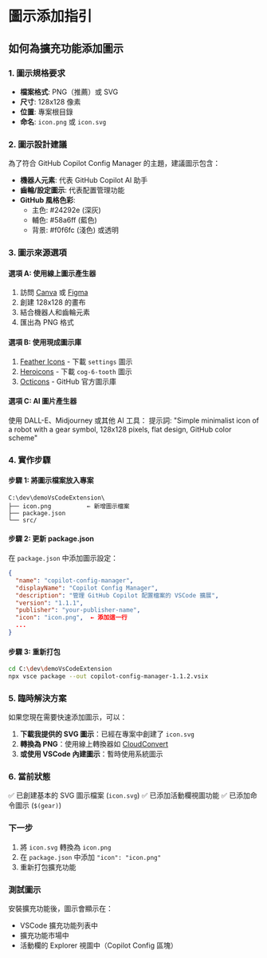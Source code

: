 # 圖示添加指引

## 如何為擴充功能添加圖示

### 1. 圖示規格要求
- **檔案格式**: PNG（推薦）或 SVG
- **尺寸**: 128x128 像素
- **位置**: 專案根目錄
- **命名**: `icon.png` 或 `icon.svg`

### 2. 圖示設計建議
為了符合 GitHub Copilot Config Manager 的主題，建議圖示包含：
- **機器人元素**: 代表 GitHub Copilot AI 助手
- **齒輪/設定圖示**: 代表配置管理功能
- **GitHub 風格色彩**: 
  - 主色: #24292e (深灰)
  - 輔色: #58a6ff (藍色)
  - 背景: #f0f6fc (淺色) 或透明

### 3. 圖示來源選項

#### 選項 A: 使用線上圖示產生器
1. 訪問 [Canva](https://www.canva.com) 或 [Figma](https://www.figma.com)
2. 創建 128x128 的畫布
3. 結合機器人和齒輪元素
4. 匯出為 PNG 格式

#### 選項 B: 使用現成圖示庫
1. [Feather Icons](https://feathericons.com/) - 下載 `settings` 圖示
2. [Heroicons](https://heroicons.com/) - 下載 `cog-6-tooth` 圖示
3. [Octicons](https://primer.style/octicons/) - GitHub 官方圖示庫

#### 選項 C: AI 圖片產生器
使用 DALL-E、Midjourney 或其他 AI 工具：
提示詞: "Simple minimalist icon of a robot with a gear symbol, 128x128 pixels, flat design, GitHub color scheme"

### 4. 實作步驟

#### 步驟 1: 將圖示檔案放入專案
```
C:\dev\demoVsCodeExtension\
├── icon.png          ← 新增圖示檔案
├── package.json
└── src/
```

#### 步驟 2: 更新 package.json
在 `package.json` 中添加圖示設定：

```json
{
  "name": "copilot-config-manager",
  "displayName": "Copilot Config Manager",
  "description": "管理 GitHub Copilot 配置檔案的 VSCode 擴展",
  "version": "1.1.1",
  "publisher": "your-publisher-name",
  "icon": "icon.png",  ← 添加這一行
  ...
}
```

#### 步驟 3: 重新打包
```bash
cd C:\dev\demoVsCodeExtension
npx vsce package --out copilot-config-manager-1.1.2.vsix
```

### 5. 臨時解決方案
如果您現在需要快速添加圖示，可以：

1. **下載我提供的 SVG 圖示**：已經在專案中創建了 `icon.svg`
2. **轉換為 PNG**：使用線上轉換器如 [CloudConvert](https://cloudconvert.com/svg-to-png)
3. **或使用 VSCode 內建圖示**：暫時使用系統圖示

### 6. 當前狀態
✅ 已創建基本的 SVG 圖示檔案 (`icon.svg`)
✅ 已添加活動欄視圖功能
✅ 已添加命令圖示 (`$(gear)`)

### 下一步
1. 將 `icon.svg` 轉換為 `icon.png`
2. 在 `package.json` 中添加 `"icon": "icon.png"`
3. 重新打包擴充功能

### 測試圖示
安裝擴充功能後，圖示會顯示在：
- VSCode 擴充功能列表中
- 擴充功能市場中
- 活動欄的 Explorer 視圖中（Copilot Config 區塊）
